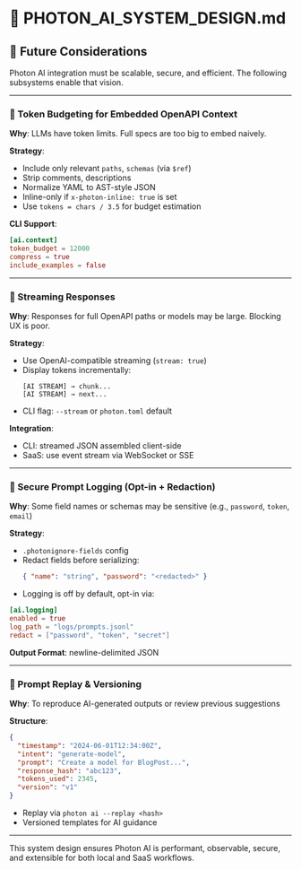 # 🧠 PHOTON_AI_SYSTEM_DESIGN.md

## 🔐 Future Considerations

Photon AI integration must be scalable, secure, and efficient. The following subsystems enable that vision.

---

### 🧮 Token Budgeting for Embedded OpenAPI Context

**Why**: LLMs have token limits. Full specs are too big to embed naively.

**Strategy**:
- Include only relevant `paths`, `schemas` (via `$ref`)
- Strip comments, descriptions
- Normalize YAML to AST-style JSON
- Inline-only if `x-photon-inline: true` is set
- Use `tokens = chars / 3.5` for budget estimation

**CLI Support**:
```toml
[ai.context]
token_budget = 12000
compress = true
include_examples = false
```

---

### 🔁 Streaming Responses

**Why**: Responses for full OpenAPI paths or models may be large. Blocking UX is poor.

**Strategy**:
- Use OpenAI-compatible streaming (`stream: true`)
- Display tokens incrementally:
  ```
  [AI STREAM] → chunk...
  [AI STREAM] → next...
  ```
- CLI flag: `--stream` or `photon.toml` default

**Integration**:
- CLI: streamed JSON assembled client-side
- SaaS: use event stream via WebSocket or SSE

---

### 🔏 Secure Prompt Logging (Opt-in + Redaction)

**Why**: Some field names or schemas may be sensitive (e.g., `password`, `token`, `email`)

**Strategy**:
- `.photonignore-fields` config
- Redact fields before serializing:
  ```json
  { "name": "string", "password": "<redacted>" }
  ```
- Logging is off by default, opt-in via:

```toml
[ai.logging]
enabled = true
log_path = "logs/prompts.jsonl"
redact = ["password", "token", "secret"]
```

**Output Format**: newline-delimited JSON

---

### 🔂 Prompt Replay & Versioning

**Why**: To reproduce AI-generated outputs or review previous suggestions

**Structure**:
```json
{
  "timestamp": "2024-06-01T12:34:00Z",
  "intent": "generate-model",
  "prompt": "Create a model for BlogPost...",
  "response_hash": "abc123",
  "tokens_used": 2345,
  "version": "v1"
}
```

- Replay via `photon ai --replay <hash>`
- Versioned templates for AI guidance

---

This system design ensures Photon AI is performant, observable, secure, and extensible for both local and SaaS workflows.
